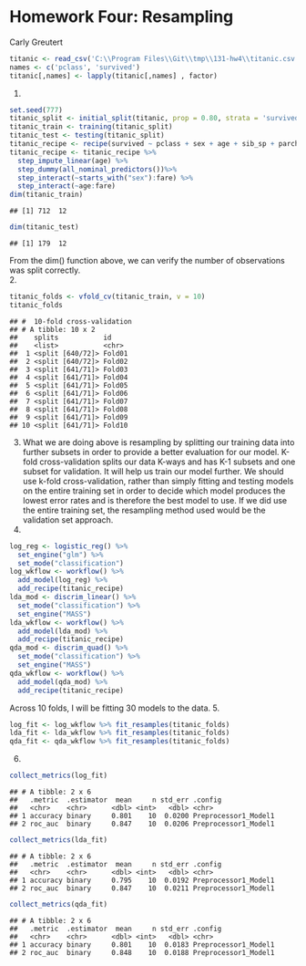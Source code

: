 Homework Four: Resampling
================
Carly Greutert

``` r
titanic <- read_csv('C:\\Program Files\\Git\\tmp\\131-hw4\\titanic.csv')
names <- c('pclass', 'survived')
titanic[,names] <- lapply(titanic[,names] , factor)
```

1.  

``` r
set.seed(777)
titanic_split <- initial_split(titanic, prop = 0.80, strata = 'survived')
titanic_train <- training(titanic_split)
titanic_test <- testing(titanic_split)
titanic_recipe <- recipe(survived ~ pclass + sex + age + sib_sp + parch + fare, data = titanic_train)
titanic_recipe <- titanic_recipe %>%
  step_impute_linear(age) %>%
  step_dummy(all_nominal_predictors())%>%
  step_interact(~starts_with("sex"):fare) %>%
  step_interact(~age:fare)
dim(titanic_train)
```

    ## [1] 712  12

``` r
dim(titanic_test)
```

    ## [1] 179  12

From the dim() function above, we can verify the number of observations
was split correctly.  
2.

``` r
titanic_folds <- vfold_cv(titanic_train, v = 10)
titanic_folds
```

    ## #  10-fold cross-validation 
    ## # A tibble: 10 x 2
    ##    splits           id    
    ##    <list>           <chr> 
    ##  1 <split [640/72]> Fold01
    ##  2 <split [640/72]> Fold02
    ##  3 <split [641/71]> Fold03
    ##  4 <split [641/71]> Fold04
    ##  5 <split [641/71]> Fold05
    ##  6 <split [641/71]> Fold06
    ##  7 <split [641/71]> Fold07
    ##  8 <split [641/71]> Fold08
    ##  9 <split [641/71]> Fold09
    ## 10 <split [641/71]> Fold10

3.  What we are doing above is resampling by splitting our training data
    into further subsets in order to provide a better evaluation for our
    model. K-fold cross-validation splits our data K-ways and has K-1
    subsets and one subset for validation. It will help us train our
    model further. We should use k-fold cross-validation, rather than
    simply fitting and testing models on the entire training set in
    order to decide which model produces the lowest error rates and is
    therefore the best model to use. If we did use the entire training
    set, the resampling method used would be the validation set
    approach.  
4.  

``` r
log_reg <- logistic_reg() %>% 
  set_engine("glm") %>% 
  set_mode("classification")
log_wkflow <- workflow() %>% 
  add_model(log_reg) %>% 
  add_recipe(titanic_recipe)
lda_mod <- discrim_linear() %>% 
  set_mode("classification") %>% 
  set_engine("MASS")
lda_wkflow <- workflow() %>% 
  add_model(lda_mod) %>% 
  add_recipe(titanic_recipe)
qda_mod <- discrim_quad() %>% 
  set_mode("classification") %>% 
  set_engine("MASS")
qda_wkflow <- workflow() %>% 
  add_model(qda_mod) %>% 
  add_recipe(titanic_recipe)
```

Across 10 folds, I will be fitting 30 models to the data. 5.

``` r
log_fit <- log_wkflow %>% fit_resamples(titanic_folds)
lda_fit <- lda_wkflow %>% fit_resamples(titanic_folds)
qda_fit <- qda_wkflow %>% fit_resamples(titanic_folds)
```

6.  

``` r
collect_metrics(log_fit)
```

    ## # A tibble: 2 x 6
    ##   .metric  .estimator  mean     n std_err .config             
    ##   <chr>    <chr>      <dbl> <int>   <dbl> <chr>               
    ## 1 accuracy binary     0.801    10  0.0200 Preprocessor1_Model1
    ## 2 roc_auc  binary     0.847    10  0.0206 Preprocessor1_Model1

``` r
collect_metrics(lda_fit)
```

    ## # A tibble: 2 x 6
    ##   .metric  .estimator  mean     n std_err .config             
    ##   <chr>    <chr>      <dbl> <int>   <dbl> <chr>               
    ## 1 accuracy binary     0.795    10  0.0192 Preprocessor1_Model1
    ## 2 roc_auc  binary     0.847    10  0.0211 Preprocessor1_Model1

``` r
collect_metrics(qda_fit)
```

    ## # A tibble: 2 x 6
    ##   .metric  .estimator  mean     n std_err .config             
    ##   <chr>    <chr>      <dbl> <int>   <dbl> <chr>               
    ## 1 accuracy binary     0.801    10  0.0183 Preprocessor1_Model1
    ## 2 roc_auc  binary     0.848    10  0.0188 Preprocessor1_Model1
